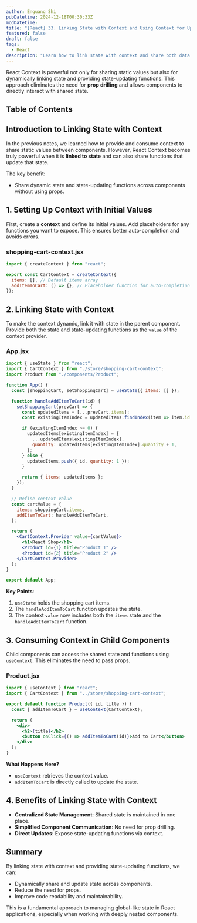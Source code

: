 ```yaml
---
author: Enguang Shi
pubDatetime: 2024-12-18T00:30:33Z
modDatetime:
title: "[React] 33. Linking State with Context and Using Context for Updates"
featured: false
draft: false
tags:
  - React
description: "Learn how to link state with context and share both data and functions to update the state using React Context."
---
```


React Context is powerful not only for sharing static values but also for dynamically linking state and providing state-updating functions. This approach eliminates the need for **prop drilling** and allows components to directly interact with shared state.

## Table of Contents

## Introduction to Linking State with Context

In the previous notes, we learned how to provide and consume context to share static values between components. However, React Context becomes truly powerful when it is **linked to state** and can also share functions that update that state.

The key benefit:

- Share dynamic state and state-updating functions across components without using props.

## 1. Setting Up Context with Initial Values

First, create a **context** and define its initial values. Add placeholders for any functions you want to expose. This ensures better auto-completion and avoids errors.

### shopping-cart-context.jsx

```jsx
import { createContext } from "react";

export const CartContext = createContext({
  items: [], // Default items array
  addItemToCart: () => {}, // Placeholder function for auto-completion
});
```

## 2. Linking State with Context

To make the context dynamic, link it with state in the parent component. Provide both the state and state-updating functions as the `value` of the context provider.

### App.jsx

```jsx
import { useState } from "react";
import { CartContext } from "./store/shopping-cart-context";
import Product from "./components/Product";

function App() {
  const [shoppingCart, setShoppingCart] = useState({ items: [] });

  function handleAddItemToCart(id) {
    setShoppingCart(prevCart => {
      const updatedItems = [...prevCart.items];
      const existingItemIndex = updatedItems.findIndex(item => item.id === id);

      if (existingItemIndex >= 0) {
        updatedItems[existingItemIndex] = {
          ...updatedItems[existingItemIndex],
          quantity: updatedItems[existingItemIndex].quantity + 1,
        };
      } else {
        updatedItems.push({ id, quantity: 1 });
      }

      return { items: updatedItems };
    });
  }

  // Define context value
  const cartValue = {
    items: shoppingCart.items,
    addItemToCart: handleAddItemToCart,
  };

  return (
    <CartContext.Provider value={cartValue}>
      <h1>React Shop</h1>
      <Product id={1} title="Product 1" />
      <Product id={2} title="Product 2" />
    </CartContext.Provider>
  );
}

export default App;
```

**Key Points**:

1. `useState` holds the shopping cart items.
2. The `handleAddItemToCart` function updates the state.
3. The context `value` now includes both the `items` state and the `handleAddItemToCart` function.

## 3. Consuming Context in Child Components

Child components can access the shared state and functions using `useContext`. This eliminates the need to pass props.

### Product.jsx

```jsx
import { useContext } from "react";
import { CartContext } from "../store/shopping-cart-context";

export default function Product({ id, title }) {
  const { addItemToCart } = useContext(CartContext);

  return (
    <div>
      <h2>{title}</h2>
      <button onClick={() => addItemToCart(id)}>Add to Cart</button>
    </div>
  );
}
```

**What Happens Here?**

- `useContext` retrieves the context value.
- `addItemToCart` is directly called to update the state.

## 4. Benefits of Linking State with Context

- **Centralized State Management**: Shared state is maintained in one place.
- **Simplified Component Communication**: No need for prop drilling.
- **Direct Updates**: Expose state-updating functions via context.

## Summary

By linking state with context and providing state-updating functions, we can:

- Dynamically share and update state across components.
- Reduce the need for props.
- Improve code readability and maintainability.

This is a fundamental approach to managing global-like state in React applications, especially when working with deeply nested components.
